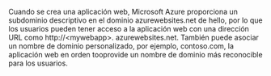Cuando se crea una aplicación web, Microsoft Azure proporciona un subdominio descriptivo en el dominio azurewebsites.net de hello, por lo que los usuarios pueden tener acceso a la aplicación web con una dirección URL como http://&lt;mywebapp&gt;. azurewebsites.net. También puede asociar un nombre de dominio personalizado, por ejemplo, contoso.com, la aplicación web en orden tooprovide un nombre de dominio más reconocible para los usuarios.

